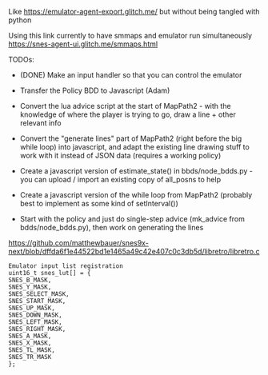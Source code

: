 Like https://emulator-agent-export.glitch.me/ but without being tangled with python

Using this link currently to have smmaps and emulator run simultaneously
https://snes-agent-ui.glitch.me/smmaps.html

TODOs:
 - (DONE) Make an input handler so that you can control the emulator
 - Transfer the Policy BDD to Javascript (Adam)
 - Convert the lua advice script at the start of MapPath2 - with the knowledge of where the player is trying to go, draw a line + other relevant info
 - Convert the "generate lines" part of MapPath2 (right before the big while loop) into javascript, and adapt the existing line drawing stuff to work with it instead of JSON data (requires a working policy)
 - Create a javascript version of estimate_state() in bbds/node_bdds.py - you can upload / import an existing copy of all_posns to help
 - Create a javascript version of the while loop from MapPath2 (probably best to implement as some kind of setInterval())
 
 - Start with the policy and just do single-step advice (mk_advice from bdds/node_bdds.py), then work on generating the lines
 
 
 https://github.com/matthewbauer/snes9x-next/blob/dffda6f1e44522bd1e1465a49c42e407c0c3db5d/libretro/libretro.c
 
 ```
Emulator input list registration 
uint16_t snes_lut[] = { 
SNES_B_MASK,
SNES_Y_MASK,
SNES_SELECT_MASK,
SNES_START_MASK,
SNES_UP_MASK,
SNES_DOWN_MASK,
SNES_LEFT_MASK,
SNES_RIGHT_MASK,
SNES_A_MASK,
SNES_X_MASK,
SNES_TL_MASK,
SNES_TR_MASK
};
```
